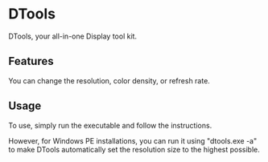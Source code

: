 # DTools
DTools, your all-in-one Display tool kit.

## Features
You can change the resolution, color density, or refresh rate.

## Usage
To use, simply run the executable and follow the instructions.

However, for Windows PE installations, you can run it using "dtools.exe -a" to make DTools automatically set the resolution size to the highest possible.
